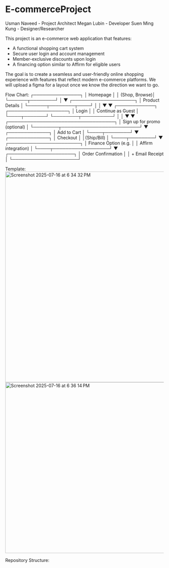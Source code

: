 # E-commerceProject
Usman Naveed - Project Architect
Megan Lubin - Developer
Suen Ming Kung - Designer/Researcher

This project is an e-commerce web application that features:

- A functional shopping cart system
- Secure user login and account management
- Member-exclusive discounts upon login
- A financing option similar to Affirm for eligible users

The goal is to create a seamless and user-friendly online shopping experience with features that reflect modern e-commerce platforms.
We will upload a figma for a layout once we know the direction we want to go. 

Flow Chart: 
        ┌───────────────┐
        │ Homepage      │
        │ (Shop, Browse)│
        └──────┬────────┘
               │
               ▼
    ┌────────────────────┐
    │ Product Details     │
    └──────┬────────┬────┘
           │        │
           ▼        ▼
  ┌────────────┐  ┌───────────────────┐
  │ Login      │  │ Continue as Guest │
  └────┬───────┘  └────────┬──────────┘
       │                  │
       ▼                  ▼
  ┌──────────────────────────────────┐
  │ Sign up for promo (optional)     │
  └────────┬─────────────────────────┘
           ▼
     ┌─────────────┐
     │ Add to Cart │
     └────┬────────┘
          ▼
     ┌─────────────┐
     │  Checkout   │
     │(Ship/Bill)  │
     └────┬────────┘
          ▼
     ┌───────────────────────┐
     │ Finance Option (e.g.  │
     │ Affirm integration)   │
     └────┬──────────────────┘
          ▼
     ┌─────────────────────┐
     │ Order Confirmation  │
     │ + Email Receipt     │
     └─────────────────────┘

Template:
<img width="1412" height="667" alt="Screenshot 2025-07-16 at 6 34 32 PM" src="https://github.com/user-attachments/assets/92628c95-9a94-4f29-93ef-29b8721ba08a" />
<img width="1283" height="541" alt="Screenshot 2025-07-16 at 6 36 14 PM" src="https://github.com/user-attachments/assets/8dd137a7-720c-4308-adff-f0d8341de800" />


Repository Structure: 

